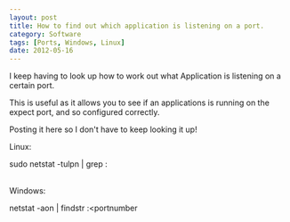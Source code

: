 ```yaml
---
layout: post
title: How to find out which application is listening on a port.
category: Software
tags: [Ports, Windows, Linux]
date: 2012-05-16
---
```


<p>I keep having to look up how to work out what Application is listening on a certain port.</p>
<p>This is useful as it allows you to see if an applications is running on the expect port, and so configured correctly.</p>
<p>Posting it here so I don't have to keep looking it up!</p>

<p>
Linux:<br/>

 sudo netstat -tulpn | grep :<portnumber>

<br/>
Windows:<br/>

netstat -aon | findstr :<portnumber
<br/>
</p>